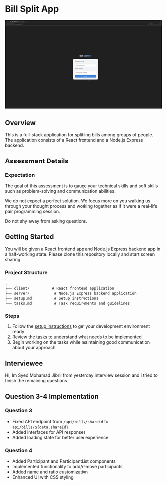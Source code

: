 # Bill Split App
![](sample.gif)

## Overview
This is a full-stack application for splitting bills among groups of people. The application consists of a React frontend and a Node.js Express backend.

## Assessment Details

### Expectation
The goal of this assessment is to gauge your technical skills and soft skills such as problem-solving and communication abilities.

We do not expect a perfect solution. We focus more on you walking us through your thought process and working together as if it were a real-life pair programming session.

Do not shy away from asking questions.

## Getting Started
You will be given a React frontend app and Node.js Express backend app in a half-working state. Please clone this repository locally and start screen sharing


### Project Structure
```
.
├── client/          # React frontend application
├── server/           # Node.js Express backend application
├── setup.md          # Setup instructions
└── tasks.md          # Task requirements and guidelines
```


### Steps

1. Follow the [setup instructions](./setup.md) to get your development environment ready
2. Review the [tasks](./tasks.md) to understand what needs to be implemented
3. Begin working on the tasks while maintaining good communication about your approach

## Interviewee
Hi, Im Syed Mohamad Jibril from yesterday interview session and i tried to finish the remaining questions

## Question 3-4 Implementation
### Question 3
- Fixed API endpoint from `/api/bills/shareid` to `api/bills/${data.shareId}`
- Added interfaces for API responses
- Added loading state for better user experience

### Question 4
- Added Participant and ParticipantList components
- Implemented functionality to add/remove participants
- Added name and ratio customization
- Enhanced UI with CSS styling
